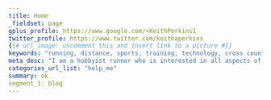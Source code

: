 ```yaml
---
title: Home
_fieldset: page
gplus_profile: https://www.google.com/+KeithPerkins1
twitter_profile: https://www.twitter.com/keithaperkins
{{# url_image: uncomment this and insert link to a picture #}} 
keywords: "running, distance, sports, training, technology, cross country, track, competition, athlete, adventure, endurance"
meta_desc: "I am a hobbyist runner who is interested in all aspects of endurance running.  This is where I share my adventures, topics, and everything related to running. "
categories_url_list: "help_me"
summary: ok
segment_1: blog
---
```

